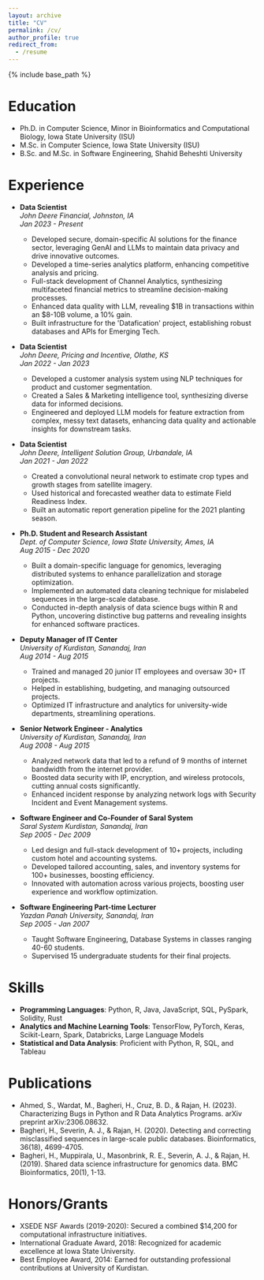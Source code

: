 ```yaml
---
layout: archive
title: "CV"
permalink: /cv/
author_profile: true
redirect_from:
  - /resume
---
```


{% include base_path %}

Education
======
* Ph.D. in Computer Science, Minor in Bioinformatics and Computational Biology, Iowa State University (ISU)
* M.Sc. in Computer Science, Iowa State University (ISU)
* B.Sc. and M.Sc. in Software Engineering, Shahid Beheshti University

Experience
======
* **Data Scientist**  
  *John Deere Financial, Johnston, IA*  
  *Jan 2023 - Present*  
  - Developed secure, domain-specific AI solutions for the finance sector, leveraging GenAI and LLMs to maintain data privacy and drive innovative outcomes.  
  - Developed a time-series analytics platform, enhancing competitive analysis and pricing.  
  - Full-stack development of Channel Analytics, synthesizing multifaceted financial metrics to streamline decision-making processes.  
  - Enhanced data quality with LLM, revealing $1B in transactions within an $8-10B volume, a 10% gain.  
  - Built infrastructure for the 'Datafication' project, establishing robust databases and APIs for Emerging Tech.

* **Data Scientist**  
  *John Deere, Pricing and Incentive, Olathe, KS*  
  *Jan 2022 - Jan 2023*  
  - Developed a customer analysis system using NLP techniques for product and customer segmentation.  
  - Created a Sales & Marketing intelligence tool, synthesizing diverse data for informed decisions.  
  - Engineered and deployed LLM models for feature extraction from complex, messy text datasets, enhancing data quality and actionable insights for downstream tasks.

* **Data Scientist**  
  *John Deere, Intelligent Solution Group, Urbandale, IA*  
  *Jan 2021 - Jan 2022*  
  - Created a convolutional neural network to estimate crop types and growth stages from satellite imagery.  
  - Used historical and forecasted weather data to estimate Field Readiness Index.  
  - Built an automatic report generation pipeline for the 2021 planting season.

* **Ph.D. Student and Research Assistant**  
  *Dept. of Computer Science, Iowa State University, Ames, IA*  
  *Aug 2015 - Dec 2020*  
  - Built a domain-specific language for genomics, leveraging distributed systems to enhance parallelization and storage optimization.  
  - Implemented an automated data cleaning technique for mislabeled sequences in the large-scale database.  
  - Conducted in-depth analysis of data science bugs within R and Python, uncovering distinctive bug patterns and revealing insights for enhanced software practices.

* **Deputy Manager of IT Center**  
  *University of Kurdistan, Sanandaj, Iran*  
  *Aug 2014 - Aug 2015*  
  - Trained and managed 20 junior IT employees and oversaw 30+ IT projects.  
  - Helped in establishing, budgeting, and managing outsourced projects.  
  - Optimized IT infrastructure and analytics for university-wide departments, streamlining operations.

* **Senior Network Engineer - Analytics**  
  *University of Kurdistan, Sanandaj, Iran*  
  *Aug 2008 - Aug 2015*  
  - Analyzed network data that led to a refund of 9 months of internet bandwidth from the internet provider.  
  - Boosted data security with IP, encryption, and wireless protocols, cutting annual costs significantly.  
  - Enhanced incident response by analyzing network logs with Security Incident and Event Management systems.

* **Software Engineer and Co-Founder of Saral System**  
  *Saral System Kurdistan, Sanandaj, Iran*  
  *Sep 2005 - Dec 2009*  
  - Led design and full-stack development of 10+ projects, including custom hotel and accounting systems.  
  - Developed tailored accounting, sales, and inventory systems for 100+ businesses, boosting efficiency.  
  - Innovated with automation across various projects, boosting user experience and workflow optimization.

* **Software Engineering Part-time Lecturer**  
  *Yazdan Panah University, Sanandaj, Iran*  
  *Sep 2005 - Jan 2007*  
  - Taught Software Engineering, Database Systems in classes ranging 40-60 students.  
  - Supervised 15 undergraduate students for their final projects.

Skills
======
* **Programming Languages**: Python, R, Java, JavaScript, SQL, PySpark, Solidity, Rust
* **Analytics and Machine Learning Tools**: TensorFlow, PyTorch, Keras, Scikit-Learn, Spark, Databricks, Large Language Models
* **Statistical and Data Analysis**: Proficient with Python, R, SQL, and Tableau

Publications
======
* Ahmed, S., Wardat, M., Bagheri, H., Cruz, B. D., & Rajan, H. (2023). Characterizing Bugs in Python and R Data Analytics Programs. arXiv preprint arXiv:2306.08632.
* Bagheri, H., Severin, A. J., & Rajan, H. (2020). Detecting and correcting misclassified sequences in large-scale public databases. Bioinformatics, 36(18), 4699-4705.
* Bagheri, H., Muppirala, U., Masonbrink, R. E., Severin, A. J., & Rajan, H. (2019). Shared data science infrastructure for genomics data. BMC Bioinformatics, 20(1), 1-13.

Honors/Grants  
======
* XSEDE NSF Awards (2019-2020): Secured a combined $14,200 for computational infrastructure initiatives.
* International Graduate Award, 2018: Recognized for academic excellence at Iowa State University.
* Best Employee Award, 2014: Earned for outstanding professional contributions at University of Kurdistan.
